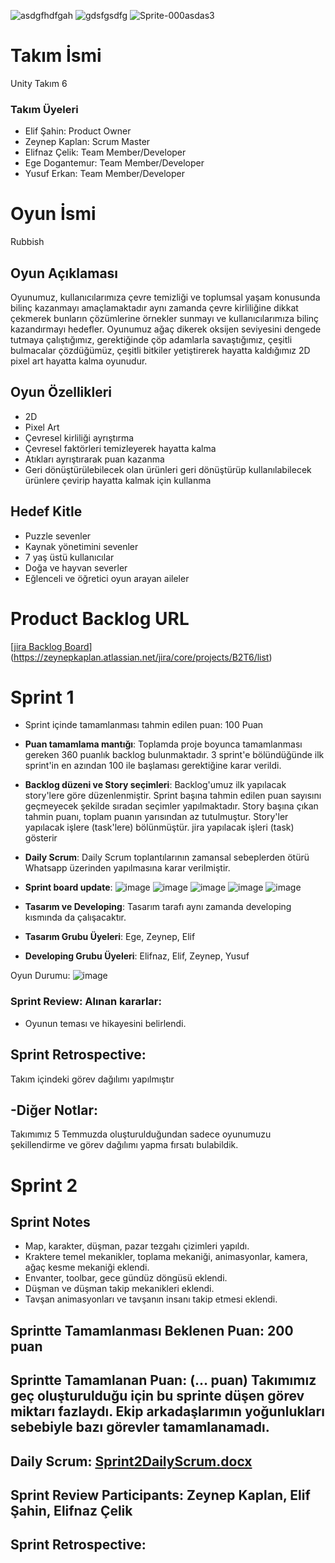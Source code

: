 ![asdgfhdfgah](https://github.com/elifnazcelik/OUABootcamp2024/assets/120333911/15175df1-39e2-45dd-8a86-b870c11ee215) ![gdsfgsdfg](https://github.com/elifnazcelik/OUABootcamp2024/assets/120333911/f603f29e-9574-4dd6-a4a0-dac5e858a1b8) ![Sprite-000asdas3](https://github.com/elifnazcelik/OUABootcamp2024/assets/120333911/87084788-3b66-43e9-a7f8-53ecb70fd1ed)
# Takım İsmi





Unity Takım 6


### Takım Üyeleri
- Elif Şahin: Product Owner
- Zeynep Kaplan: Scrum Master
- Elifnaz Çelik: Team Member/Developer
- Ege Dogantemur: Team Member/Developer
- Yusuf Erkan: Team Member/Developer

# Oyun İsmi
Rubbish

## Oyun Açıklaması
Oyunumuz, kullanıcılarımıza çevre temizliği ve toplumsal yaşam konusunda bilinç kazanmayı amaçlamaktadır aynı zamanda çevre kirliliğine dikkat çekmerek bunların çözümlerine örnekler sunmayı ve kullanıcılarımıza bilinç kazandırmayı hedefler. Oyunumuz ağaç dikerek oksijen seviyesini dengede tutmaya çalıştığımız, gerektiğinde çöp adamlarla savaştığımız, çeşitli bulmacalar çözdüğümüz, çeşitli bitkiler yetiştirerek hayatta kaldığımız 2D pixel art hayatta kalma oyunudur.
## Oyun Özellikleri
- 2D
- Pixel Art
- Çevresel kirliliği ayrıştırma 
- Çevresel faktörleri temizleyerek hayatta kalma
- Atıkları ayrıştırarak puan kazanma
- Geri dönüştürülebilecek olan ürünleri geri dönüştürüp kullanılabilecek ürünlere çevirip hayatta kalmak için kullanma 
## Hedef Kitle
- Puzzle sevenler
- Kaynak yönetimini sevenler
- 7 yaş üstü kullanıcılar
- Doğa ve hayvan severler
- Eğlenceli ve öğretici oyun arayan aileler
# Product Backlog URL
[[jira Backlog Board](https://zeynepkaplan.atlassian.net/jira/core/projects/B2T6/list?filter=updatedDate%20%3E%3D%20-1w&hideDone=false)](https://zeynepkaplan.atlassian.net/jira/core/projects/B2T6/list)

# Sprint 1

- Sprint içinde tamamlanması tahmin edilen puan: 100 Puan

- **Puan tamamlama mantığı**: Toplamda proje boyunca tamamlanması gereken 360 puanlık backlog bulunmaktadır. 3 sprint'e bölündüğünde ilk sprint'in en azından 100 ile başlaması gerektiğine karar verildi.

- **Backlog düzeni ve Story seçimleri**: Backlog'umuz ilk yapılacak story'lere göre düzenlenmiştir. Sprint başına tahmin edilen puan sayısını geçmeyecek şekilde sıradan seçimler yapılmaktadır. Story başına çıkan tahmin puanı, toplam puanın yarısından az tutulmuştur.
Story'ler yapılacak işlere (task'lere) bölünmüştür. jira yapılacak işleri (task) gösterir

- **Daily Scrum**: Daily Scrum toplantılarının zamansal sebeplerden ötürü Whatsapp üzerinden yapılmasına karar verilmiştir.
- **Sprint board update**: 
![image](https://github.com/elifnazcelik/OUABootcamp2024/assets/117751053/e59bd3cf-8891-46b0-b6a6-7ffe5ac61948)
![image](https://github.com/elifnazcelik/OUABootcamp2024/assets/117751053/e5ea93bd-a5a0-4398-a57d-bb31eabbf1be)
![image](https://github.com/elifnazcelik/OUABootcamp2024/assets/117751053/fb6d078d-2ebf-44e8-b6f0-486946d4fbe5)
![image](https://github.com/elifnazcelik/OUABootcamp2024/assets/117751053/51a9e359-c73a-401e-a299-2ce44c41d9ae)
![image](https://github.com/elifnazcelik/OUABootcamp2024/assets/117751053/b5c094ae-4c34-47b8-a7fa-6af62757184f)

- **Tasarım ve Developing**: Tasarım tarafı aynı zamanda developing kısmında da çalışacaktır.
- **Tasarım Grubu Üyeleri**: Ege, Zeynep, Elif
- **Developing Grubu Üyeleri**: Elifnaz, Elif, Zeynep, Yusuf




Oyun Durumu: ![image](https://github.com/elifnazcelik/OUABootcamp2024/assets/117751053/657ed4ca-695b-4c18-8b08-503b41421c35)


### Sprint Review: Alınan kararlar: 
- Oyunun teması ve hikayesini belirlendi.
## Sprint Retrospective:

Takım içindeki görev dağılımı yapılmıştır

## -Diğer Notlar:

  Takımımız 5 Temmuzda oluşturulduğundan sadece oyunumuzu şekillendirme ve görev dağılımı yapma fırsatı bulabildik.

# Sprint 2
## Sprint Notes
- Map, karakter, düşman, pazar tezgahı çizimleri yapıldı.
- Kraktere temel mekanikler, toplama mekaniği, animasyonlar, kamera, ağaç kesme mekaniği eklendi.
- Envanter, toolbar, gece gündüz döngüsü eklendi.
- Düşman ve düşman takip mekanikleri eklendi.
- Tavşan animasyonları ve tavşanın insanı takip etmesi eklendi.

## Sprintte Tamamlanması Beklenen Puan: 200 puan

## Sprintte Tamamlanan Puan: (... puan) Takımımız geç oluşturulduğu için bu sprinte düşen görev miktarı fazlaydı. Ekip arkadaşlarımın yoğunlukları sebebiyle bazı görevler tamamlanamadı.

## Daily Scrum: [Sprint2DailyScrum.docx](https://github.com/user-attachments/files/16324994/Sprint2DailyScrum.docx)


## Sprint Review Participants: Zeynep Kaplan, Elif Şahin, Elifnaz Çelik

## Sprint Retrospective: 
